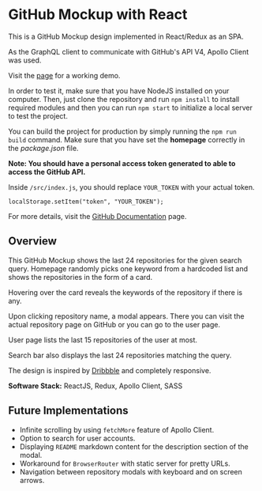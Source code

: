 # GitHub Mockup with React

This is a GitHub Mockup design implemented in React/Redux as an SPA.

As the GraphQL client to communicate with GitHub's API V4, Apollo Client was used.

Visit the [page](https://dbilgili.github.io/githubmockup/#/) for a working demo.

In order to test it, make sure that you have NodeJS installed on your computer. Then, just clone the repository and run `npm install` to install required modules and then you can run `npm start` to initialize a local server to test the project.

You can build the project for production by simply running the `npm run build` command. Make sure that you have set the __homepage__ correctly in the _package.json_ file.

__Note: You should have a personal access token generated to able to access the GitHub API.__

Inside `/src/index.js`, you should replace `YOUR_TOKEN` with your actual token.

    localStorage.setItem("token", "YOUR_TOKEN");

For more details, visit the [GitHub Documentation](https://developer.github.com/v4/guides/forming-calls/#authenticating-with-graphql) page.

## Overview

This GitHub Mockup shows the last 24 repositories for the given search query. Homepage randomly picks one keyword from a hardcoded list and shows the repositories in the form of a card.

Hovering over the card reveals the keywords of the repository if there is any.

Upon clicking repository name, a modal appears. There you can visit the actual repository page on GitHub or you can go to the user page.

User page lists the last 15 repositories of the user at most.

Search bar also displays the last 24 repositories matching the query.

The design is inspired by [Dribbble](https://dribbble.com) and completely responsive.

__Software Stack:__ ReactJS, Redux, Apollo Client, SASS

## Future Implementations

- Infinite scrolling by using `fetchMore` feature of Apollo Client.
- Option to search for user accounts.
- Displaying `README` markdown content for the description section of the modal.
- Workaround for `BrowserRouter` with static server for pretty URLs.
- Navigation between repository modals with keyboard and on screen arrows.
